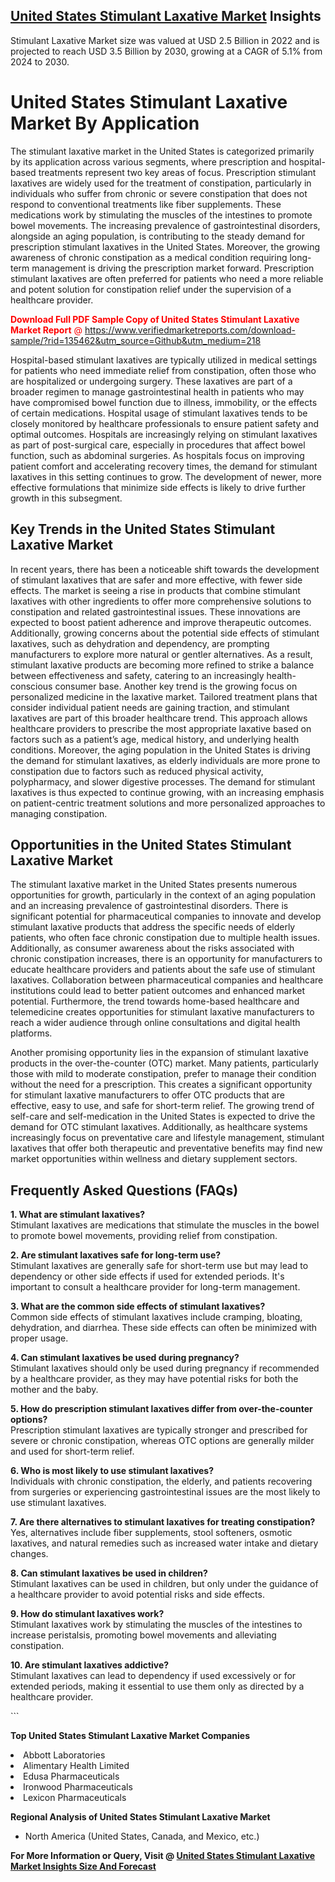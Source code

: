 <h2><a href="https://www.verifiedmarketreports.com/download-sample/?rid=135462&amp;utm_source=Github&amp;utm_medium=218" target="_blank">United States Stimulant Laxative Market</a> Insights</h2><p>Stimulant Laxative Market size was valued at USD 2.5 Billion in 2022 and is projected to reach USD 3.5 Billion by 2030, growing at a CAGR of 5.1% from 2024 to 2030.</p><p> <h1>United States Stimulant Laxative Market By Application</h1> <p>The stimulant laxative market in the United States is categorized primarily by its application across various segments, where prescription and hospital-based treatments represent two key areas of focus. Prescription stimulant laxatives are widely used for the treatment of constipation, particularly in individuals who suffer from chronic or severe constipation that does not respond to conventional treatments like fiber supplements. These medications work by stimulating the muscles of the intestines to promote bowel movements. The increasing prevalence of gastrointestinal disorders, alongside an aging population, is contributing to the steady demand for prescription stimulant laxatives in the United States. Moreover, the growing awareness of chronic constipation as a medical condition requiring long-term management is driving the prescription market forward. Prescription stimulant laxatives are often preferred for patients who need a more reliable and potent solution for constipation relief under the supervision of a healthcare provider. <p><span class=""><span style="color: #ff0000;"><strong>Download Full PDF Sample Copy of United States Stimulant Laxative Market Report</strong> @ </span><a href="https://www.verifiedmarketreports.com/download-sample/?rid=135462&amp;utm_source=Github&amp;utm_medium=218" target="_blank">https://www.verifiedmarketreports.com/download-sample/?rid=135462&amp;utm_source=Github&amp;utm_medium=218</a></span></p></p> <p>Hospital-based stimulant laxatives are typically utilized in medical settings for patients who need immediate relief from constipation, often those who are hospitalized or undergoing surgery. These laxatives are part of a broader regimen to manage gastrointestinal health in patients who may have compromised bowel function due to illness, immobility, or the effects of certain medications. Hospital usage of stimulant laxatives tends to be closely monitored by healthcare professionals to ensure patient safety and optimal outcomes. Hospitals are increasingly relying on stimulant laxatives as part of post-surgical care, especially in procedures that affect bowel function, such as abdominal surgeries. As hospitals focus on improving patient comfort and accelerating recovery times, the demand for stimulant laxatives in this setting continues to grow. The development of newer, more effective formulations that minimize side effects is likely to drive further growth in this subsegment.</p> <h2>Key Trends in the United States Stimulant Laxative Market</h2> <p>In recent years, there has been a noticeable shift towards the development of stimulant laxatives that are safer and more effective, with fewer side effects. The market is seeing a rise in products that combine stimulant laxatives with other ingredients to offer more comprehensive solutions to constipation and related gastrointestinal issues. These innovations are expected to boost patient adherence and improve therapeutic outcomes. Additionally, growing concerns about the potential side effects of stimulant laxatives, such as dehydration and dependency, are prompting manufacturers to explore more natural or gentler alternatives. As a result, stimulant laxative products are becoming more refined to strike a balance between effectiveness and safety, catering to an increasingly health-conscious consumer base. Another key trend is the growing focus on personalized medicine in the laxative market. Tailored treatment plans that consider individual patient needs are gaining traction, and stimulant laxatives are part of this broader healthcare trend. This approach allows healthcare providers to prescribe the most appropriate laxative based on factors such as a patient’s age, medical history, and underlying health conditions. Moreover, the aging population in the United States is driving the demand for stimulant laxatives, as elderly individuals are more prone to constipation due to factors such as reduced physical activity, polypharmacy, and slower digestive processes. The demand for stimulant laxatives is thus expected to continue growing, with an increasing emphasis on patient-centric treatment solutions and more personalized approaches to managing constipation.</p> <h2>Opportunities in the United States Stimulant Laxative Market</h2> <p>The stimulant laxative market in the United States presents numerous opportunities for growth, particularly in the context of an aging population and an increasing prevalence of gastrointestinal disorders. There is significant potential for pharmaceutical companies to innovate and develop stimulant laxative products that address the specific needs of elderly patients, who often face chronic constipation due to multiple health issues. Additionally, as consumer awareness about the risks associated with chronic constipation increases, there is an opportunity for manufacturers to educate healthcare providers and patients about the safe use of stimulant laxatives. Collaboration between pharmaceutical companies and healthcare institutions could lead to better patient outcomes and enhanced market potential. Furthermore, the trend towards home-based healthcare and telemedicine creates opportunities for stimulant laxative manufacturers to reach a wider audience through online consultations and digital health platforms.</p> <p>Another promising opportunity lies in the expansion of stimulant laxative products in the over-the-counter (OTC) market. Many patients, particularly those with mild to moderate constipation, prefer to manage their condition without the need for a prescription. This creates a significant opportunity for stimulant laxative manufacturers to offer OTC products that are effective, easy to use, and safe for short-term relief. The growing trend of self-care and self-medication in the United States is expected to drive the demand for OTC stimulant laxatives. Additionally, as healthcare systems increasingly focus on preventative care and lifestyle management, stimulant laxatives that offer both therapeutic and preventative benefits may find new market opportunities within wellness and dietary supplement sectors.</p> <h2>Frequently Asked Questions (FAQs)</h2> <p><b>1. What are stimulant laxatives?</b><br>Stimulant laxatives are medications that stimulate the muscles in the bowel to promote bowel movements, providing relief from constipation.</p> <p><b>2. Are stimulant laxatives safe for long-term use?</b><br>Stimulant laxatives are generally safe for short-term use but may lead to dependency or other side effects if used for extended periods. It's important to consult a healthcare provider for long-term management.</p> <p><b>3. What are the common side effects of stimulant laxatives?</b><br>Common side effects of stimulant laxatives include cramping, bloating, dehydration, and diarrhea. These side effects can often be minimized with proper usage.</p> <p><b>4. Can stimulant laxatives be used during pregnancy?</b><br>Stimulant laxatives should only be used during pregnancy if recommended by a healthcare provider, as they may have potential risks for both the mother and the baby.</p> <p><b>5. How do prescription stimulant laxatives differ from over-the-counter options?</b><br>Prescription stimulant laxatives are typically stronger and prescribed for severe or chronic constipation, whereas OTC options are generally milder and used for short-term relief.</p> <p><b>6. Who is most likely to use stimulant laxatives?</b><br>Individuals with chronic constipation, the elderly, and patients recovering from surgeries or experiencing gastrointestinal issues are the most likely to use stimulant laxatives.</p> <p><b>7. Are there alternatives to stimulant laxatives for treating constipation?</b><br>Yes, alternatives include fiber supplements, stool softeners, osmotic laxatives, and natural remedies such as increased water intake and dietary changes.</p> <p><b>8. Can stimulant laxatives be used in children?</b><br>Stimulant laxatives can be used in children, but only under the guidance of a healthcare provider to avoid potential risks and side effects.</p> <p><b>9. How do stimulant laxatives work?</b><br>Stimulant laxatives work by stimulating the muscles of the intestines to increase peristalsis, promoting bowel movements and alleviating constipation.</p> <p><b>10. Are stimulant laxatives addictive?</b><br>Stimulant laxatives can lead to dependency if used excessively or for extended periods, making it essential to use them only as directed by a healthcare provider.</p> ```</p><p><strong>Top United States Stimulant Laxative Market Companies</strong></p><div data-test-id=""><p><li>Abbott Laboratories</li><li> Alimentary Health Limited</li><li> Edusa Pharmaceuticals</li><li> Ironwood Pharmaceuticals</li><li> Lexicon Pharmaceuticals</li></p><div><strong>Regional Analysis of&nbsp;United States Stimulant Laxative Market</strong></div><ul><li dir="ltr"><p dir="ltr">North America&nbsp;(United States, Canada, and Mexico, etc.)</p></li></ul><p><strong>For More Information or Query, Visit @&nbsp;</strong><strong><a href="https://www.verifiedmarketreports.com/product/global-stimulant-laxative-market-report-2019-competitive-landscape-trends-and-opportunities/?utm_source=Github&amp;utm_medium=218" target="_blank">United States Stimulant Laxative Market Insights Size And Forecast</a></strong></p></div>
